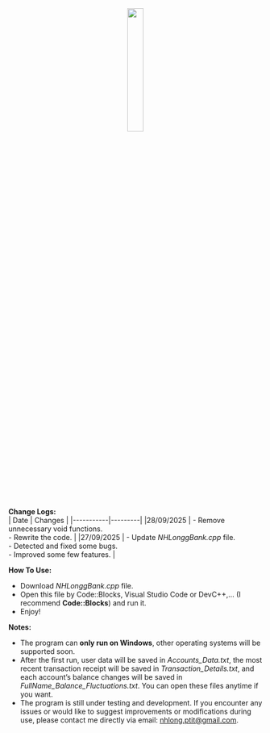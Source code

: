 <div align="center">
  <img src="https://drive.google.com/uc?export=view&id=1R34c1pBP4ODUE71WQk-N6kQ3CtX9OLrm" width="25%">
</div>

**Change Logs:** <br>
| Date      | Changes |
|-----------|---------|
|28/09/2025 | - Remove unnecessary void functions.<br> - Rewrite the code. |
|27/09/2025 | - Update _NHLonggBank.cpp_ file.<br> - Detected and fixed some bugs. <br> - Improved some few features. | 

**How To Use:**
- Download _NHLonggBank.cpp_ file. <br>
- Open this file by Code::Blocks, Visual Studio Code or DevC++,... (I recommend **Code::Blocks**) and run it.<br>
- Enjoy!

**Notes:**
- The program can **only run on Windows**, other operating systems will be supported soon. <br>
- After the first run, user data will be saved in _Accounts_Data.txt_, the most recent transaction receipt will be saved in _Transaction_Details.txt_, and each account’s balance changes will be saved in _FullName_Balance_Fluctuations.txt_. You can open these files anytime if you want. <br>
- The program is still under testing and development. If you encounter any issues or would like to suggest improvements or modifications during use, please contact me directly via email: nhlong.ptit@gmail.com.
